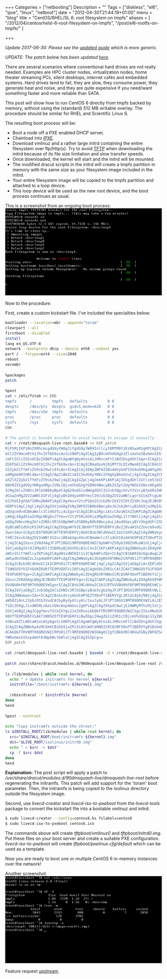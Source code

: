 +++
Categories = ["netbooting"]
Description = ""
Tags = ["diskless", "el6", "ipxe", "linux", "netboot"]
date = "2012-04-30T21:44:19+01:00"
menu = "blog"
title = "CentOS/RHEL/SL 6: root filesystem on tmpfs"
aliases = [
    "/2012/04/centosrhelsl-6-root-filesystem-on-tmpfs",
    "/post/el6-rootfs-on-tmpfs/"
]

+++

*Update 2017-06-30: Please see the [updated guide](/posts/centos-7-rootfs-on-tmpfs/) which is more generic.*

*UPDATE: The patch below has been updated [here](/posts/el6-rootfs-on-tmpfs-update).*

There are several scenarios where conventional hard drives are not really needed. Examples are HPC cluster nodes, virtualization nodes, home theater streaming PCs, silent desktops, internet cafés and embedded systems. Hard drives tend to fail, they are slow, they consume power, they generate heat and noise, and they are quite expensive if you need/want something faster and more reliable than SATA.

This post will show how to run CentOS 6 directly from tmpfs backed by memory, without using the (standard) 512 MB writable overlay. The procedure should be similar for RHEL and Scientific Linux 6.

The resulting boot process will be:

* Boot a node off a PXE enabled DHCP server.
* Chainload into [iPXE](http://blog.braastad.org/?p=128).
* Download vmlinuz and a rather large initrd containing the entire filesystem over ftp/http(s). Try to avoid [TFTP](http://en.wikipedia.org/wiki/Trivial_File_Transfer_Protocol) when downloading the initrd because of its file size limitation and slow transfer speeds.
* Once downloaded, the kernel will start and the initrd will be mounted.
* The modified dracut scripts in the initrd will create a tmpfs partition in memory with the same size as your filesystem image included in the initrd.
* Your entire filesystem image will be copied to the tmpfs partition and attached to a loop device.
* This loop device will be used as the new root device, and the boot process continues as usual.

This is a screenshot from an ongoing boot process:
![Boot process](/img/centos6-from-tmpfs1.png)

Now to the procedure:

First, create a custom kickstart file. I've included the specialties below:

``` bash
bootloader --location=mbr --append="toram"
clearpart --all
firstboot --disabled
install
lang en_US.UTF-8
network --bootproto dhcp --device eth0 --onboot yes
part / --fstype=ext4 --size=2048
reboot
zerombr

%packages
patch

%post
cat > /etc/fstab << END 
tmpfs      /         tmpfs   defaults         0 0
devpts     /dev/pts  devpts  gid=5,mode=620   0 0
tmpfs      /dev/shm  tmpfs   defaults         0 0
proc       /proc     proc    defaults         0 0
sysfs      /sys      sysfs   defaults         0 0
END

# The patch is base64 encoded to avoid having to escape it manually.
cat > /root/dmsquash-live-root.base64 << EOF_patch
MjFhMjIKPiBnZXRhcmcgdG9yYW0gJiYgdG9yYW09InllcyIKMTM0YzEzNSwxMzgKPCAgICAgZG9f
bGl2ZV9mcm9tX2Jhc2VfbG9vcAotLS0KPiAgICAgIyBDcmVhdGUgb3ZlcmxheSBvbmx5IGlmIHRv
cmFtIGlzIG5vdCBzZXQKPiAgICAgaWYgWyAteiAiJHRvcmFtIiBdIDsgdGhlbgo+ICAgICAgICAg
ZG9fbGl2ZV9mcm9tX2Jhc2VfbG9vcAo+ICAgICBmaQoxNjNjMTY3LDIxMwo8ICAgICBkb19saXZl
X2Zyb21fYmFzZV9sb29wCi0tLQo+ICAgICAjIENyZWF0ZSBvdmVybGF5IG9ubHkgaWYgdG9yYW0g
aXMgbm90IHNldAo+ICAgICBpZiBbIC16ICIkdG9yYW0iIF0gOyB0aGVuCj4gICAgICAgICBkb19s
aXZlX2Zyb21fYmFzZV9sb29wCj4gICAgIGZpCj4gZmkKPiAKPiAjIEkgdGhlIGtlcm5lbCBwYXJh
bWV0ZXIgdG9yYW0gaXMgc2V0LCBjcmVhdGUgYSB0bXBmcyBkZXZpY2UgYW5kIGNvcHkgdGhlIAo+
ICMgZmlsZXN5c3RlbSB0byBpdC4gQ29udGludWUgdGhlIGJvb3QgcHJvY2VzcyB3aXRoIHRoaXMg
dG1wZnMgZGV2aWNlIGFzCj4gIyBhIHdyaXRhYmxlIHJvb3QgZGV2aWNlLgo+IGlmIFsgLW4gIiR0
b3JhbSIgXSA7IHRoZW4KPiAgICAgYmxvY2tzPSQoIGJsb2NrZGV2IC0tZ2V0c3ogJEJBU0VfTE9P
UERFViApCj4gCj4gICAgIGVjaG8gIkNyZWF0ZSB0bXBmcyAoJGJsb2NrcyBibG9ja3MpIGZvciB0
aGUgcm9vdCBmaWxlc3lzdGVtLi4uIgo+ICAgICBta2RpciAtcCAvaW1hZ2UKPiAgICAgbW91bnQg
LW4gLXQgdG1wZnMgLW8gbnJfYmxvY2tzPSRibG9ja3MgdG1wZnMgL2ltYWdlCj4gCj4gICAgIGVj
aG8gIkNvcHkgZmlsZXN5c3RlbSBpbWFnZSB0byB0bXBmcy4uLiAodGhpcyBtYXkgdGFrZSBhIGZl
dyBtaW51dGVzKSIKPiAgICAgZGQgaWY9JEJBU0VfTE9PUERFViBvZj0vaW1hZ2Uvcm9vdGZzLmlt
Zwo+IAo+ICAgICBST09URlNfTE9PUERFVj0kKCBsb3NldHVwIC1mICkKPiAgICAgZWNobyAiQ3Jl
YXRlIGxvb3AgZGV2aWNlIGZvciB0aGUgcm9vdCBmaWxlc3lzdGVtOiAkUk9PVEZTX0xPT1BERVYi
Cj4gICAgIGxvc2V0dXAgJFJPT1RGU19MT09QREVWIC9pbWFnZS9yb290ZnMuaW1nCj4gCj4gICAg
IGVjaG8gIkl0J3MgdGltZSB0byBjbGVhbiB1cC4uICIKPiAKPiAgICAgZWNobyAiID4gVW1vdW50
aW5nIGltYWdlcyIKPiAgICAgdW1vdW50IC1sIC9pbWFnZQo+ICAgICB1bW91bnQgLWwgL2Rldi8u
aW5pdHJhbWZzL2xpdmUKPiAKPiAgICAgZWNobyAiID4gRGV0YWNoICRPU01JTl9MT09QREVWIgo+
ICAgICBsb3NldHVwIC1kICRPU01JTl9MT09QREVWCj4gCj4gICAgIGVjaG8gIiA+IERldGFjaCAk
T1NNSU5fU1FVQVNIRURfTE9PUERFViIKPiAgICAgbG9zZXR1cCAtZCAkT1NNSU5fU1FVQVNIRURf
TE9PUERFVgo+ICAgICAKPiAgICAgZWNobyAiID4gRGV0YWNoICRCQVNFX0xPT1BERVYiCj4gICAg
IGxvc2V0dXAgLWQgJEJBU0VfTE9PUERFVgo+ICAgICAKPiAgICAgZWNobyAiID4gRGV0YWNoICRT
UVVBU0hFRF9MT09QREVWIgo+ICAgICBsb3NldHVwIC1kICRTUVVBU0hFRF9MT09QREVWCj4gCj4g
ICAgIGVjaG8gIlJvb3QgZmlsZXN5c3RlbSBpcyBub3cgb24gJFJPT1RGU19MT09QREVWLiIKPiAg
ICAgZWNobwo+IAo+ICAgICBsbiAtcyAkUk9PVEZTX0xPT1BERVYgL2Rldi9yb290Cj4gICAgIHBy
aW50ZiAnL2Jpbi9tb3VudCAtbyBydyAlcyAlc1xuJyAiJFJPT1RGU19MT09QREVWIiAiJE5FV1JP
T1QiID4gL21vdW50LzAxLSQkLWxpdmUuc2gKPiAgICAgZXhpdCAwCjE2OWMyMTksMjIxCjwgICAg
IGVjaG8gIjAgJCggYmxvY2tkZXYgLS1nZXRzeiAkQkFTRV9MT09QREVWICkgc25hcHNob3QgJEJB
U0VfTE9PUERFViAkT1NNSU5fTE9PUERFViBwIDgiIHwgZG1zZXR1cCBjcmVhdGUgLS1yZWFkb25s
eSBsaXZlLW9zaW1nLW1pbgotLS0KPiAgICAgaWYgWyAteiAiJHRvcmFtIiBdIDsgdGhlbgo+ICAg
ICAgICAgZWNobyAiMCAkKCBibG9ja2RldiAtLWdldHN6ICRCQVNFX0xPT1BERVYgKSBzbmFwc2hv
dCAkQkFTRV9MT09QREVWICRPU01JTl9MT09QREVWIHAgOCIgfCBkbXNldHVwIGNyZWF0ZSAtLXJl
YWRvbmx5IGxpdmUtb3NpbWctbWluCj4gICAgIGZpCg==
EOF_patch

cat /root/dmsquash-live-root.base64 | base64 -d > /root/dmsquash-live-root.patch

patch /usr/share/dracut/modules.d/90dmsquash-live/dmsquash-live-root /root/dmsquash-live-root.patch

ls /lib/modules | while read kernel; do
  echo " > Update initramfs for kernel ${kernel}"
  initrdfile="/boot/initramfs-${kernel}.img"

  /sbin/dracut -f $initrdfile $kernel
done
%end

%post --nochroot

echo "Copy initramfs outside the chroot:"
ls $INSTALL_ROOT/lib/modules | while read kernel; do
  src="$INSTALL_ROOT/boot/initramfs-${kernel}.img"
  dst="$LIVE_ROOT/isolinux/initrd0.img"
  echo " > $src -> $dst"
  cp -f $src $dst
done
%end
```

<b>Explaination:</b> The post script will apply a patch to <i>/usr/share/dracut/modules.d/90dmsquash-live/dmsquash-live-root</i> before regenerating the initramfs. This patch will add support for the 'toram' boot parameter. Then, the initramfs is being copied to the isolinux directory outside the filesystem image.

Second, use <i>livecd-creator</i> and <i>livecd-iso-to-pxeboot</i> from the <i>livecd-tools</i> package to convert the kickstart file into a bootable vmlinuz and initrd:

``` bash
$ sudo livecd-creator --config=centos6.ks fslabel=centos6
$ sudo livecd-iso-to-pxeboot centos6.iso
```

The commands above will create <i>tftpboot/vmlinuz0</i> and <i>tftpboot/initrd0.img</i>. Put these files on your boot server and create a suitable PXE configuration. <i>livecd-iso-to-pxeboot</i> will create <i>tftpboot/pxelinux.cfg/default</i> which can be used as a template.

Now you are ready to boot one or multiple CentOS 6 in-memory instances over the network!

Another screenshot:
![losetup](/img/centos6-from-tmpfs-details.png)

Feature request [upstream](http://article.gmane.org/gmane.linux.kernel.initramfs/2588).
